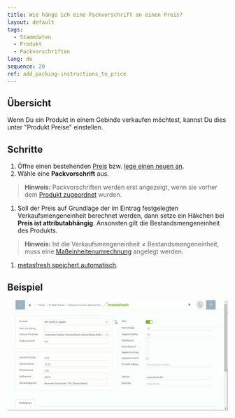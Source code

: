 ```yaml
---
title: Wie hänge ich eine Packvorschrift an einen Preis?
layout: default
tags:
  - Stammdaten
  - Produkt
  - Packvorschriften
lang: de
sequence: 20
ref: add_packing-instructions_to_price
---
```


## Übersicht
Wenn Du ein Produkt in einem Gebinde verkaufen möchtest, kannst Du dies unter "Produkt Preise" einstellen.

## Schritte
1. Öffne einen bestehenden [Preis](Menu) bzw. [lege einen neuen an](Preis_anlegen).
1. Wähle eine **Packvorschrift** aus.
 >**Hinweis:** Packvorschriften werden erst angezeigt, wenn sie vorher dem [Produkt zugeordnet](CU-TU_Zuordnung) wurden.

1. Soll der Preis auf Grundlage der im Eintrag festgelegten Verkaufsmengeneinheit berechnet werden, dann setze ein Häkchen bei **Preis ist attributabhängig**. Ansonsten gilt die Bestandsmengeneinheit des Produkts.
 >**Hinweis:** Ist die Verkaufsmengeneinheit ≠ Bestandsmengeneinheit, muss eine [Maßeinheitenumrechnung](Masseinheiten_umrechnen) angelegt werden.

1. [metasfresh speichert automatisch](Speicheranzeige).

## Beispiel
![](assets/Packvorschrift_Preis_anhaengen.gif)
